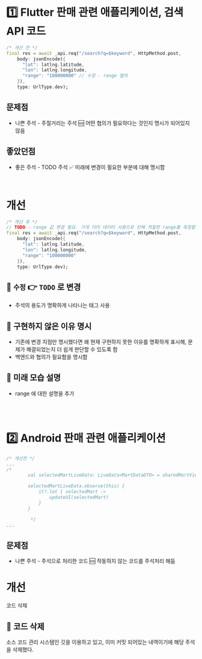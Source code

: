 # 1️⃣ Flutter 판매 관련 애플리케이션, 검색 API 코드

```dart
/* 개선 전 */
final res = await _api.req("/search?q=$keyword", HttpMethod.post,
    body: jsonEncode({
      "lat": latlng.latitude,
      "lon": latlng.longitude,
      "range": "100000000" // 수정 - range 협의
    }),
    type: UrlType.dev);
```

## 문제점
* 나쁜 주석 - 주절거리는 주석 🆘 어떤 협의가 필요하다는 것인지 명시가 되어있지 않음

## 좋았던점
* 좋은 주석 - TODO 주석 ✅ 미래에 변경이 필요한 부분에 대해 명시함

<br/>

# 개선
```dart
/* 개선 후 */
// TODO - range 값 변경 필요. 가게 더미 데이터 사용으로 인해 적절한 range를 측정할 수 없음. 실제 데이터 삽입 후 적절한 검색 범위를 백엔드와 협의해 range에 삽입
final res = await _api.req("/search?q=$keyword", HttpMethod.post,
    body: jsonEncode({
      "lat": latlng.latitude,
      "lon": latlng.longitude,
      "range": "100000000"
    }),
    type: UrlType.dev);
```

## 🥔 `수정` 👉 `TODO` 로 변경
* 주석의 용도가 명확하게 나타나는 태그 사용

## 🥔 구현하지 않은 이유 명시
* 기존에 변경 지점만 명시했다면 왜 현재 구현하지 못한 이유를 명확하게 표시해, 문제가 해결되었는지 더 쉽게 판단할 수 있도록 함
* 백엔드와 협의가 필요함을 명시함

## 🥔 미래 모습 설명
* range 에 대한 설명을 추가

<br/>
<br/>

# 2️⃣ Android 판매 관련 애플리케이션
```kotlin
/* 개선전 */
...
/*
        val selectedMartLiveData: LiveData<MartDataDTO> = sharedMartViewModel.getSelectedMart()

        selectedMartLiveData.observe(this) {
            it?.let { selectedMart ->
                updateUI(selectedMart)
            }
        }

         */
...
```

## 문제점
* 나쁜 주석 - 주석으로 처리한 코드 🆘 작동하지 않는 코드를 주석처리 해둠

# 개선
코드 삭제

## 🥔 코드 삭제
소스 코드 관리 시스템인 깃을 이용하고 있고, 이미 커밋 되어있는 내역이기에 해당 주석을 삭제했다.